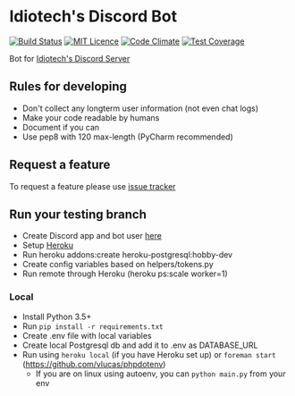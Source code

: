 # Idiotech's Discord Bot

[![Build Status](https://travis-ci.org/iScrE4m/IdiotechDiscordBot.svg?branch=master)](https://travis-ci.org/iScrE4m/IdiotechDiscordBot) [![MIT Licence](https://badges.frapsoft.com/os/mit/mit.svg?v=103)](https://opensource.org/licenses/mit-license.php) [![Code Climate](https://codeclimate.com/github/iScrE4m/IdiotechDiscordBot/badges/gpa.svg)](https://codeclimate.com/github/iScrE4m/IdiotechDiscordBot) [![Test Coverage](https://codeclimate.com/github/iScrE4m/IdiotechDiscordBot/badges/coverage.svg)](https://codeclimate.com/github/iScrE4m/IdiotechDiscordBot/coverage)  

Bot for [Idiotech's Discord Server](https://discord.gg/0z3KQXI6apyyeNOD)

## Rules for developing

* Don't collect any longterm user information (not even chat logs)
* Make your code readable by humans
* Document if you can
* Use pep8 with 120 max-length (PyCharm recommended)

## Request a feature

To request a feature please use [issue tracker](https://github.com/iScrE4m/IdiotechDiscordBot/issues)

## Run your testing branch

* Create Discord app and bot user [here](https://discordapp.com/developers/applications/me)
* Setup [Heroku](https://www.heroku.com/)
* Run heroku addons:create heroku-postgresql:hobby-dev
* Create config variables based on helpers/tokens.py
* Run remote through Heroku (heroku ps:scale worker=1)

### Local
* Install Python 3.5+
* Run ```pip install -r requirements.txt```
* Create .env file with local variables
* Create local Postgresql db and add it to .env as DATABASE_URL
* Run using `heroku local` (if you have Heroku set up) or `foreman start` (https://github.com/vlucas/phpdotenv)
    * If you are on linux using autoenv, you can `python main.py` from your env
